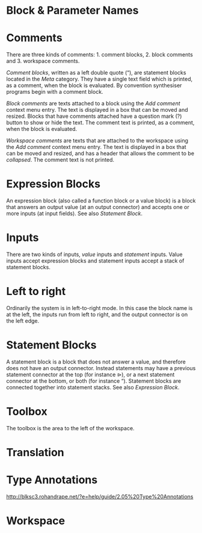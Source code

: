 # Block & Parameter Names

# Comments

There are three kinds of comments: 1. comment blocks, 2. block comments and 3. workspace comments.

_Comment blocks_, written as a left double quote (“), are statement blocks located in the _Meta_ category.
They have a single text field which is printed, as a comment, when the block is evaluated.
By convention synthesiser programs begin with a comment block.

_Block comments_ are texts attached to a block using the _Add comment_ context menu entry.
The text is displayed in a box that can be moved and resized.
Blocks that have comments attached have a question mark (?) button to show or hide the text.
The comment text is printed, as a comment, when the block is evaluated.

_Workspace comments_ are texts that are attached to the workspace using the _Add comment_ context menu entry.
The text is displayed in a box that can be moved and resized, and has a header that allows the comment to be _collapsed_.
The comment text is not printed.

# Expression Blocks

An expression block (also called a function block or a value block) is a block that answers an output value (at an output connector) and accepts one or more inputs (at input fields).
See also _Statement Block_.

# Inputs

There are two kinds of inputs, _value_ inputs and _statement_ inputs.
Value inputs accept expression blocks and statement inputs accept a stack of statement blocks.

# Left to right

Ordinarily the system is in left-to-right mode.
In this case the block name is at the left,
the inputs run from left to right,
and the output connector is on the left edge.

# Statement Blocks

A statement block is a block that does not answer a value,
and therefore does not have an output connector.
Instead statements may have a previous statement connector at the top (for instance ⊳),
or a next statement connector at the bottom,
or both (for instance “).
Statement blocks are connected together into statement stacks.
See also _Expression Block_.

# Toolbox

The toolbox is the area to the left of the workspace.

# Translation

# Type Annotations

<http://blksc3.rohandrape.net/?e=help/guide/2.05%20Type%20Annotations>

# Workspace
